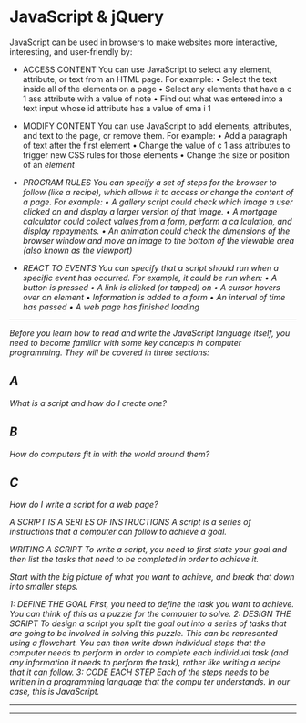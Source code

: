 
# JavaScript & jQuery
JavaScript can be used
in browsers to make websites more interactive,
interesting, and user-friendly by:
- ACCESS CONTENT
You can use JavaScript to select any
element, attribute, or text from an
HTML page. For example:
• Select the text inside all of the <hl>
elements on a page
• Select any elements that have a
c 1 ass attribute with a value of note
• Find out what was entered into a
text input whose id attribute has a
value of ema i 1 
 
- MODIFY CONTENT
You can use JavaScript to add
elements, attributes, and text to the
page, or remove them. For example:
• Add a paragraph of text after the
first <hl> element
• Change the value of c 1 ass
attributes to trigger new CSS rules
for those elements
• Change the size or position of an
<i mg> element 
  
-  PROGRAM RULES
You can specify a set of steps for
the browser to follow (like a recipe),
which allows it to access or change the
content of a page. For example:
• A gallery script could check which
image a user clicked on and display
a larger version of that image.
• A mortgage calculator could collect
values from a form, perform a
ca lculation, and display repayments.
• An animation could check the
dimensions of the browser window
and move an image to the bottom
of the viewable area (also known as
the viewport)


- REACT TO EVENTS
You can specify that a script should run
when a specific event has occurred. For
example, it could be run when:
• A button is pressed
• A link is clicked (or tapped) on
• A cursor hovers over an element
• Information is added to a form
• An interval of time has passed
• A web page has finished loading 

**************************************************************************************************************************************************************************


Before you learn how to read and write the JavaScript
language itself, you need to become familiar with some key
concepts in computer programming. They will be covered in
three sections: 


## A
What is a script and how do I create one?

## B
How do computers fit in with the world around them? 

## C 
How do I write a script for a web page? 


A SCRIPT IS A SERI ES OF
INSTRUCTIONS
A script is a series of instructions that a
computer can follow to achieve a goal. 

WRITING A
SCRIPT
To write a script, you need to first
state your goal and then list the
tasks that need to be completed in
order to achieve it. 

Start with the big picture of what
you want to achieve, and break
that down into smaller steps. 

1: DEFINE THE GOAL
First, you need to define the task you want to
achieve. You can think of this as a puzzle for the
computer to solve.
2: DESIGN THE SCRIPT
To design a script you split the goal out into a series
of tasks that are going to be involved in solving this
puzzle. This can be represented using a flowchart.
You can then write down individual steps that the
computer needs to perform in order to complete
each individual task (and any information it needs to
perform the task), rather like writing a recipe that it
can follow.
3: CODE EACH STEP
Each of the steps needs to be written in a
programming language that the compu ter
understands. In our case, this is JavaScript. 

*****************************************************************************************************************
***************************************************************************************************************



